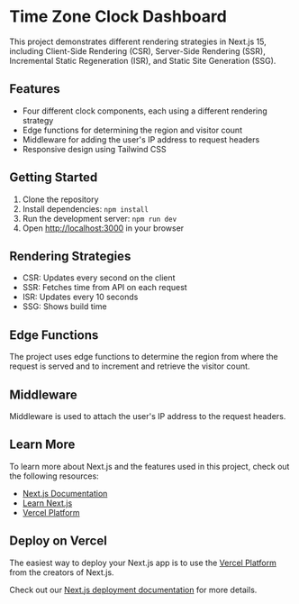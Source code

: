 # Time Zone Clock Dashboard

This project demonstrates different rendering strategies in Next.js 15, including Client-Side Rendering (CSR), Server-Side Rendering (SSR), Incremental Static Regeneration (ISR), and Static Site Generation (SSG).

## Features

- Four different clock components, each using a different rendering strategy
- Edge functions for determining the region and visitor count
- Middleware for adding the user's IP address to request headers
- Responsive design using Tailwind CSS

## Getting Started

1. Clone the repository
2. Install dependencies: `npm install`
3. Run the development server: `npm run dev`
4. Open [http://localhost:3000](http://localhost:3000) in your browser

## Rendering Strategies

- CSR: Updates every second on the client
- SSR: Fetches time from API on each request
- ISR: Updates every 10 seconds
- SSG: Shows build time

## Edge Functions

The project uses edge functions to determine the region from where the request is served and to increment and retrieve the visitor count.

## Middleware

Middleware is used to attach the user's IP address to the request headers.

## Learn More

To learn more about Next.js and the features used in this project, check out the following resources:

- [Next.js Documentation](https://nextjs.org/docs)
- [Learn Next.js](https://nextjs.org/learn)
- [Vercel Platform](https://vercel.com/new?utm_medium=default-template&filter=next.js&utm_source=create-next-app&utm_campaign=create-next-app-readme)

## Deploy on Vercel

The easiest way to deploy your Next.js app is to use the [Vercel Platform](https://vercel.com/new?utm_medium=default-template&filter=next.js&utm_source=create-next-app&utm_campaign=create-next-app-readme) from the creators of Next.js.

Check out our [Next.js deployment documentation](https://nextjs.org/docs/deployment) for more details.

